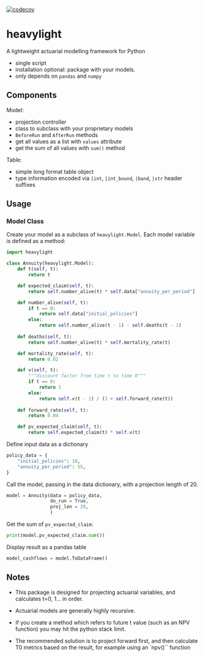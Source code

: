 [![codecov](https://codecov.io/gh/lewisfogden/heavylight/graph/badge.svg?token=P81UIDV4FZ)](https://codecov.io/gh/lewisfogden/heavylight)

# heavylight

A lightweight actuarial modelling framework for Python

- single script
- installation optional: package with your models.
- only depends on `pandas` and `numpy`

## Components

Model:

- projection controller
- class to subclass with your proprietary models
- `BeforeRun` and `AfterRun` methods
- get all values as a list with `values` attribute
- get the sum of all values with `sum()` method


Table:

- simple long format table object
- type information encoded via `|int`, `|int_bound`, `|band`, `|str` header suffixes


## Usage

### Model Class

Create your model as a subclass of `heavylight.Model`.  Each model variable is defined as a method:

```python
import heavylight

class Annuity(heavylight.Model):
    def t(self, t):
        return t

    def expected_claim(self, t):
        return self.number_alive(t) * self.data["annuity_per_period"]

    def number_alive(self, t):
        if t == 0:
            return self.data["initial_policies"]
        else:
            return self.number_alive(t - 1) - self.deaths(t - 1)
    
    def deaths(self, t):
        return self.number_alive(t) * self.mortality_rate(t)

    def mortality_rate(self, t):
        return 0.02

    def v(self, t):
        """discount factor from time t to time 0"""
        if t == 0:
            return 1
        else:
            return self.v(t - 1) / (1 + self.forward_rate(t))
    
    def forward_rate(self, t):
        return 0.04

    def pv_expected_claim(self, t):
        return self.expected_claim(t) * self.v(t)
```

Define input data as a dictionary

```python
policy_data = {
    "initial_policies": 10,
    "annuity_per_period": 55,
}
```

Call the model, passing in the data dictionary, with a projection length of 20.

```python
model = Annuity(data = policy_data,
                do_run = True,
                proj_len = 20,
                )
```

Get the sum of `pv_expected_claim`:

```python
print(model.pv_expected_claim.sum())
```



Display result as a pandas table

```python
model_cashflows = model.ToDataFrame()
```

## Notes

 - This package is designed for projecting actuarial variables, and calculates t=0, 1... in order.

 - Actuarial models are generally highly recursive.

 - If you create a method which refers to future t value (such as an NPV function) you may hit the python stack limit.

 - The recommended solution is to project forward first, and then calculate T0 metrics based on the result, for example using an `npv()`` function
 

